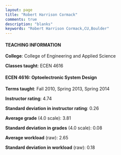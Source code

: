 ```yaml
---
layout: page
title: "Robert Harrison Cormack" 
comments: true
description: "blanks"
keywords: "Robert Harrison Cormack,CU,Boulder"
---
```

<head>
<script src="https://ajax.googleapis.com/ajax/libs/jquery/2.1.3/jquery.min.js"></script>
<script src="https://dl.dropboxusercontent.com/s/pc42nxpaw1ea4o9/highcharts.js?dl=0"></script>
<!-- <script src="../assets/js/highcharts.js"></script> -->
<style type="text/css">@font-face {
	font-family: "Bebas Neue";
	src: url(https://www.filehosting.org/file/details/544349/BebasNeue Regular.otf) format("opentype");
	}
	h1.Bebas { 
		font-family: "Bebas Neue", Verdana, Tahoma;
	}
</style>
</head>
	   
#### TEACHING INFORMATION

**College**: College of Engineering and Applied Science

**Classes taught**: ECEN 4616

#### ECEN 4616: Optoelectronic System Design

**Terms taught**: Fall 2010, Spring 2013, Spring 2014

**Instructor rating**: 4.74

**Standard deviation in instructor rating**: 0.26

**Average grade** (4.0 scale): 3.81

**Standard deviation in grades** (4.0 scale): 0.08

**Average workload** (raw): 2.65

**Standard deviation in workload** (raw): 0.18


